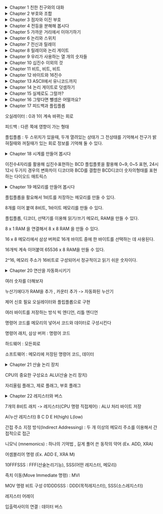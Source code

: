 <details>
<summary>Chapter 1 친한 친구와의 대화</summary>

모스 부호의 간단한 소개

</details>

<details>
<summary>Chapter 2 부호와 조합</summary>

모스 부호의 조합

2의 중요성

</details>

<details>
<summary>Chapter 3 점자와 이진 부호</summary>

점자에도 적용되는 2(Binary)

</details>

<details>
<summary>Chapter 4 전등을 분해해 봅시다</summary>

전압, 저항, 전류, 전력에 대해 간단한 설명

전기회로와 이진부호의 유사성

</details>

<details>
<summary>Chapter 5 가까운 거리에서 이야기하기</summary>

전신 시스템

</details>

<details>
<summary>Chapter 6 논리와 스위치</summary>

불 대수

AND, OR 논리 연산

</details>

<details>
<summary>Chapter 7 전신과 릴레이</summary>

중계기 ( 릴레이 )

</details>

<details>
<summary>Chapter 8 릴레이와 논리 게이트</summary>

AND, OR, NAND, NOR 논리 게이트

</details>

<details>
<summary>Chapter 9 우리가 사용하는 열 개의 숫자들</summary>

십진수

</details>

<details>
<summary>Chapter 10 십진수 이외의 것</summary>

여러진수, 2진수

</details>

<details>
<summary>Chapter 11 비트, 비트, 비트</summary>

생활속에 담겨있는 비트

</details>

<details>
<summary>Chapter 12 바이트와 16진수</summary>

바이트의 등장이전에는 3비트씩 8진수로 컴퓨터를 다루었었다. 이후에 8비트, 바이트가 등장하고 16진수로 사용했다. 

</details>

<details>
<summary>Chapter 13 ASCII에서 유니코드까지</summary>

7비트 ASCII, 영어 이외의 문자를 위한 유니코드

유니코드 인코딩방식이 있다.
UTF-8,16,32

</details>

<details>
<summary>Chapter 14 논리 게이트로 덧셈하기</summary>

OR, NAND 를 합친 XOR

XOR, AND를 합친 반가산기

반가산기 2개와 OR를 합친 전가산기

이진수 덧셈을 표현할 수 있다.

</details>

<details>
<summary>Chapter 15 실제로도 그럴까?</summary>

릴레이-> 진공관 -> 트랜지스터로 발전해왔다.

</details>

<details>
<summary>Chapter 16 그렇다면 뺄셈은 어떨까요?</summary>

뺄셈은 보수를 이용해서 계산한다.

오버플로우현상

</details>

<details>
<summary>Chapter 17 피드백과 플립플롭<summary>

오실레이터 : 0과 1이 계속 바뀌는 회로

피드백 : 다른 쪽에 영향이 가는 형태

플립플롭 : 두 스위치가 있을때, 두개 열려있는 상태가 그 전상태를 기억해서 전구가 밝혀질때와 꺼질때가 있는 회로
정보를 기억해 둘 수 있다.

</details>

<details>
<summary>Chapter 18 시계를 만들어 봅시다<summary>

이진수4자리를 활용해 십진수표현하는 BCD
플립플롯을 활용해 0~9, 0~5 표현, 24시 12시 두가지 경우의 변화차이
디코더와 BCD를 결합한 BCD디코더
숫자의형태를 표현하는 다이오드 매트릭스

</details>

<details>
<summary>Chapter 19 메모리를 만들어 봅시다<summary>

플립플롭을 활요해서 1비트를 저장하는 메모리를 만들 수 있다.

8개를 이어 붙여 8비트, 1바이트 메모리를 만들 수 있다.

플립플롭, 디코더, 선택기를 이용해 읽기/쓰기 메모리, RAM을 만들 수 있다.

8 x 1 RAM 을 연결해서 8 x 8 RAM 을 만들 수 있다.

16 x 8 메모리에서 삼상 버퍼로 16개 바이트 중에 한 바이트를 선택하는 데 사용된다.

16개씩 계속 이어붙여 65536 x 8 RAM을 만들 수 있다.

2^16, 메모리 주소가 16비트로 구성되어서 정규적이고 읽기 쉬운 숫자이다.


</details>

<details>
<summary>Chapter 20 연산을 자동화시키기<summary>

여러 숫자를 더해보자 

누산기에다가 RAM을 추가 , 카운터 추가 -> 자동화된 누산기

제어 신호 필요 오실레이터와 플립플롭으로 구현

여러 바이트를 저장하는 방식 빅 엔디언, 리틀 엔디언

명령어 코드를 메모리의 넣어서 코드와 데이터로 구성시킨다

명령어 래치, 삼상 버퍼 : 명령어 코드

하드웨어 : 모든회로

소프트웨어 : 메모리에 저장된 명령어 코드, 데이터

</details>

<details>
<summary>Chapter 21 산술 논리 장치<summary>

CPU의 중요한 구성요소 ALU(산술 논리 장치)

자리올림 플래그, 제로 플래그, 부호 플래그


</details>

<details>
<summary>Chapter 22 레지스터와 버스<summary>

7개의 8비트 래치 -> 레지스터(CPU 명령 직접제어) : ALU 처리 바이트 저장

A(누산 레지스터) B C D E H(high) L(low)

간접 주소 지정 방식(Indirect Addressing) : 두 개 이상의 메모리 주소를 이용해서 간접적으로 접근

니모닉 (mnemonics) : 하나의 기억법 , 길게 풀어 쓴 동작의 약어 (Ex. ADD, XRA)

어셈블리어 명령 (Ex. ADD E, XRA M)

10FFFSSS : FFF(산술논리기능), SSS(어떤 레지스터, 메모리)

즉치 이동(Move Immediate 명령) : MVI

MOV 명령 비트 구성 01DDDSSS : DDD(목적레지스터), SSS(소스레지스터)

레지스터 어레이

입출력사이의 연결 : 데이터 버스

</details>